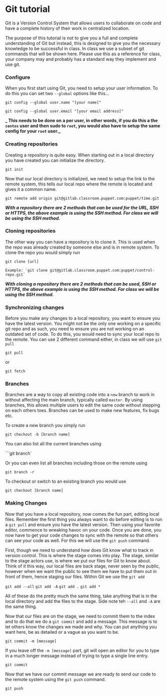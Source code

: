 # Git tutorial

Git is a Version Control System that allows users to collaborate on code and have a complete history of their work in centralized location.

The purpose of this tutorial is not to give you a full and complete understanding of Git but instead, this is designed to give you the necessary knowledge to be successful in class. In class we use a subset of git commands that will be shown here. Please use this as a reference for class, your company may and probably has a standard way they implement and use git.

### Configure

When you first start using Git, you need to setup your user information. To do this you can set two `--global` options like this...

   ```git config --global user.name "[your name]"```

   ```git config --global user.email "[your email address]"```

**_ This needs to be done on a per user, in other words, if you do this a the `centos` user and then sudo to `root`, you would also have to setup the same config for your `root` user._**

### Creating repositories

Creating a repository is quite easy. When starting out in a local directory you have created you can initialize the directory.

   ```git init```

Now that our local directory is initialized, we need to setup the link to the remote system, this tells our local repo where the remote is located and gives it a common name.

   ```git remote add origin git@gitlab.classroom.puppet.com:puppet/time.git```

   **_With a repository there are 2 methods that can be used for the URL, SSH or HTTPS, the above example is using the SSH method. For class we will be using the SSH method._**

### Cloning repositories

The other way you can have a repository is to clone it. This is used when the repo was already created by someone else and is in remote system. To clone the repo you would simply run

   ```git clone [url]```

    Example: `git clone git@gitlab.classroom.puppet.com:puppet/control-repo.git`

   **_With cloning a repository there are 2 methods that can be used, SSH or HTTPS, the above example is using the SSH method. For class we will be using the SSH method._**

### Synchronizing changes

Before you make any changes to a local repository, you want to ensure you have the latest version. You might not be the only one working on a specific git repo and as such, you need to ensure you are not working on an outdated set of code. To do this, you would need to sync your local repo to the remote.
You can use 2 different command either, in class we will use `git pull`

   ```git pull```

   or

   ```git fetch```

### Branches

Branches are a way to copy all existing code into a `new` branch to work in without affecting the main branch, typically called `master`. By using branches, this allows multiple users to edit the same code without stepping on each others toes. Branches can be used to make new features, fix bugs etc.

To create a new branch you simply run

   ```git checkout -b [branch name]```

You can also list all the current branches using

   ```git branch`

Or you can even list all branches including those on the remote using

   ```git branch -r```

To checkout or switch to an existing branch you would use

   ```git checkout [branch name]```

### Making Changes

Now that you have a local repository, now comes the fun part, editing local files. Remember the first thing you always want to do before editing is to run a `git pull` and ensure you have the latest version. Then using your favorite editor, commence to wreaking havoc on your code. Once you are done, you now have to get your code changes to sync with the remote so that others can see your code as well. For this we will use the `git push` command.

First, though we need to understand how does Git know what to track in version control. This is where the stage comes into play. The stage, similar to the stage actors use, is where we put our files for Git to know about. Think of it this way, our local files are back stage, never seen by the public, however when we want the public to see them we have to put them out in front of them, hence staging our files. Within Git we use the `git add`

   ```git add --all```
   ```git add -A```
   ```git add .```
   ```git add *```

All of these do the pretty much the same thing, take anything that is in the local directory and add the files to the stage. Side note teh `--all` and `-A` are the same thing. 

Now that our files are on the stage, we need to commit them to the index and to do that we do a `git commit` and add a message. This message is to let others know the changes we made and why. You can put anything you want here, be as detailed or a vague as you want to be. 

   ```git commit -m [message]```

If you leave off the `-m [message]` part, git will open an editor for you to type in a much longer message instead of trying to type a single line entry.

   ```git commit```

Now that we have our commit message we are ready to send our code to the remote system using the `git push` command.

   ```git push```